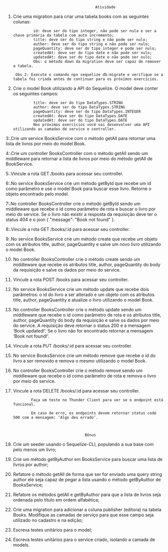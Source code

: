                                             Atividade

1. Crie uma migration para criar uma tabela books com as seguintes colunas:

                id: deve ser do tipo integer, não pode ser nula e ser a chave primária da tabela com auto incremento;
                title: deve ser do tipo string e não pode ser nulo;
                author: deve ser do tipo string e não pode ser nulo;
                pageQuantity: deve ser do tipo integer e pode ser nulo;
                createdAt: deve ser do tipo date e não pode ser nulo;
                updatedAt: deve ser do tipo date e não pode ser nulo;
                Obs: o método down da migration deve ser capaz de remover a tabela.

        Obs 2: Execute o comando npx sequelize db:migrate e verifique se a tabela foi criada antes de continuar para os próximos exercícios.

2. Crie o model Book utilizando a API do Sequelize. O model deve conter os seguintes campos:

                title: deve ser do tipo DataTypes.STRING
                author: deve ser do tipo DataTypes.STRING
                pageQuantity: deve ser do tipo DataTypes.INTEGER
                createdAt: deve ser do tipo DataTypes.DATE
                updatedAt: deve ser do tipo DataTypes.DATE
                Nos próximos exercícios você vai desenvolver uma API utilizando as camadas de service e controller.


3:.Crie um service BooksService com o método getAll para retornar uma lista de livros por meio do model Book.

4:.Crie um controller BooksController com o método getAll sendo um middleware para retornar a lista de livros por meio do método getAll de BookService.

5:.Vincule a rota GET /books para acessar seu controller.


6:.No service BooksService crie um método getById que recebe um id como parâmetro e use o model Book para buscar esse livro. Retorne o objeto encontrado pelo model.

7:.No controller BooksController crie o método getById sendo um middleware que recebe o id como parâmetro de rota e buscar o livro por meio do service. Se o livro não existir a resposta da requisição deve ter o status 404 e o json { "message": "Book not found" }.

8:.Vincule a rota GET /books/:id para acessar seu controller.

9:.No service BooksService crie um método create que recebe um objeto com os atributos title, author, pageQuantity e salve um novo livro utilizando o model Book.

10. No controller BooksController crie o método create sendo um middleware que recebe os atributos title, author, pageQuantity do body da requisição e salve os dados por meio do service.

11. Vincule a rota POST /books para acessar seu controller.

12. No service BooksService crie um método update que recebe dois parâmetros: o id do livro a ser alterado e um objeto com os atributos title, author, pageQuantity e atualize o livro utilizando o model Book.

13. No controller BooksController crie o método update sendo um middleware que recebe o id como parâmetro de rota e os atributos title, author, pageQuantity do body da requisição e salve os dados por meio do service. A requisição deve retornar o status 200 e a mensagem ‘Book updated!’. Se o livro não for encontrado retornar a mensagem ‘Book not found!’.

14. Vincule a rota PUT /books/:id para acessar seu controller.

15. No service BooksService crie um método remove que recebe o id do livro a ser removido e remova o mesmo utilizando o model Book.

16. No controller BooksController crie o método remove sendo um middleware que recebe o id como parâmetro de rota e remova o livro por meio do service.

17. Vincule a rota DELETE /books/:id para acessar seu controller.

                Faça um teste no Thunder Client para ver se o endpoint está funcional.

                Em caso de erro, os endpoints devem retornar status code 500 com a mensagem: ‘Algo deu errado’.



                                        Bônus



18. Crie um seeder usando o Sequelize-CLI, populando a sua base com pelo menos um livro;

19. Crie um método getByAuthor em BooksService para buscar uma lista de livros por author;

20. Refatore o método getAll de forma que ser for enviado uma query string author ele seja capaz de pegar a lista usando o método getByAuthor de BooksService;

21. Refatore os métodos getAll e getByAuthor para que a lista de livros seja ordenada pelo título em ordem alfabética;

22. Crie uma migration para adicionar a coluna publisher (editora) na tabela Books. Modifique as camadas de serviço para que esse campo seja utilizado no cadastro e na edição;

23. Escreva testes unitários para o model;

24. Escreva testes unitários para o service criado, isolando a camada de models.